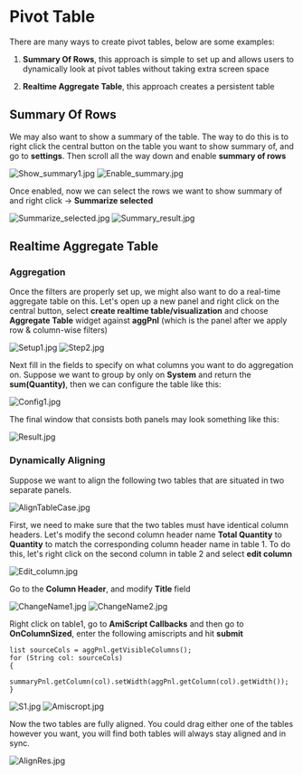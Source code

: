 # Pivot Table

There are many ways to create pivot tables, below are some examples:

1. **Summary Of Rows**, this approach is simple to set up and allows users to dynamically look at pivot tables without taking extra screen space

1. **Realtime Aggregate Table**, this approach creates a persistent table

## Summary Of Rows

We may also want to show a summary of the table. The way to do this is to right click the central button on the table you want to show summary of, and go to **settings**. Then scroll all the way down and enable **summary of rows**

![](../resources/legacy_mediawiki/Show_summary1.jpg "Show_summary1.jpg") ![](../resources/legacy_mediawiki/Enable_summary.jpg "Enable_summary.jpg")

Once enabled, now we can select the rows we want to show summary of and right click -\> **Summarize selected**

![](../resources/legacy_mediawiki/Summarize_selected.jpg "Summarize_selected.jpg") ![](../resources/legacy_mediawiki/Summary_result.jpg "Summary_result.jpg")

## Realtime Aggregate Table

### Aggregation

Once the filters are properly set up, we might also want to do a real-time aggregate table on this. Let's open up a new panel and right click on the central button, select **create realtime table/visualization** and choose **Aggregate Table** widget against **aggPnl** (which is the panel after we apply row & column-wise filters)

![](../resources/legacy_mediawiki/Setup1.jpg "Setup1.jpg") ![](../resources/legacy_mediawiki/Step2.jpg "Step2.jpg")

Next fill in the fields to specify on what columns you want to do aggregation on. Suppose we want to group by only on **System** and return the **sum(Quantity)**, then we can configure the table like this:

![](../resources/legacy_mediawiki/Config1.jpg "Config1.jpg")

The final window that consists both panels may look something like this:

![](../resources/legacy_mediawiki/Result.jpg "Result.jpg")

### Dynamically Aligning

Suppose we want to align the following two tables that are situated in two separate panels.

![](../resources/legacy_mediawiki/AlignTableCase.jpg "AlignTableCase.jpg")

First, we need to make sure that the two tables must have identical column headers. Let's modify the second column header name **Total Quantity** to **Quantity** to match the corresponding column header name in table 1. To do this, let's right click on the second column in table 2 and select **edit column**

![](../resources/legacy_mediawiki/Edit_column.jpg "Edit_column.jpg")

Go to the **Column Header**, and modify **Title** field

![](../resources/legacy_mediawiki/ChangeName1.jpg "ChangeName1.jpg") ![](../resources/legacy_mediawiki/ChangeName2.jpg "ChangeName2.jpg")

Right click on table1, go to **AmiScript Callbacks** and then go to **OnColumnSized**, enter the following amiscripts and hit **submit**  

``` amiscript
list sourceCols = aggPnl.getVisibleColumns();
for (String col: sourceCols)
{
  summaryPnl.getColumn(col).setWidth(aggPnl.getColumn(col).getWidth());
}
```

![](../resources/legacy_mediawiki/S1.jpg "S1.jpg") ![](../resources/legacy_mediawiki/Amiscropt.jpg "Amiscropt.jpg")

Now the two tables are fully aligned. You could drag either one of the tables however you want, you will find both tables will always stay aligned and in sync.

![](../resources/legacy_mediawiki/AlignRes.jpg "AlignRes.jpg")

